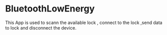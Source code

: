 # BluetoothLowEnergy
This App is used to scann the available lock , connect to the lock ,send data to lock and disconnect the device.

